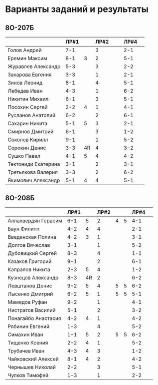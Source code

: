 # Варианты заданий и результаты

## 8О-207Б
|                     | ЛР#1 |   | ЛР#2 |   |   | ЛР#4 |   |
|---------------------|------|---|------|---|---|------|---|
| Голов Андрей        | 7-1  |   |  3   |   |   | 2-1  |   |
| Еремин Максим       | 8-1  | 3 |  2   |   |   | 5-1  |   |
| Журавлев Александр  | 5-3  |   |  3   |   |   | 2-2  |   |
| Захарова Евгения    | 3-3  |   |  1   |   |   | 2-1  |   |
| Зинов  Леонид       | 8-1  |   |  4   |   |   | 5-1  |   |
| Лебедев Иван        | 4-3  |   |  1   |   |   | 6-2  |   |
| Никитин Михаил      | 6-1  |   |  3   |   |   | 5-1  |   |
| Посохин Сергей      | 2-2  | 4 |  1   |   |   | 4-1  |   |
| Русланов Анатолий   | 6-2  |   |  2   |   |   | 6-1  |   |
| Сахарин Никита      | 5-1  | 5 |  3   |   |   | 2-1  |   |
| Смирнов Дмитрий     | 6-1  |   |  3   |   |   | 1-2  |   |
| Соколов Кирилл      | 9-1  |   |  1   |   |   | 5-2  |   |
| Сорокин Денис       | 3-3  | 4R|  4   |   |   | 3-2  |   |
| Сушко Павел         | 4-1  | 5 |  4   |   |   | 4-2  |   |
| Тектониди Екатерина | 3-1  |   |  2   |   |   | 3-1  |   |
| Третьякова Валерия  | 3-3  |   |  2   |   |   | 6-2  |   |
| Якимович Александр  | 5-1  | 4 |  4   |   |   | 5-1  |   |

## 8О-208Б
|                     | ЛР#1 |   | ЛР#2 |   |   | ЛР#4 |   |
|---------------------|------|---|------|---|---|------|---|
| Аллахвердян Герасим | 6-1  | 5 |  2   | 4 | 5 | 4-1  |   |
| Баун Филипп         | 4-2  | 4 |  4   |   |   | 2-1  |   |
| Введенская Полина   | 4-2  | 3 |  1   |   |   | 3-1  |   |
| Долгов Вячеслав     | 3-1  |   |  1   |   |   | 5-2  |   |
| Дубовицкий Сергей   | 8-3  |   |  4   |   |   | 1-1  |   |
| Казаков Григорий    | 9-1  |   |  2   |   |   | 6-1  |   |
| Капралов Никита     | 2-3  | 5 |  4   |   |   | 1-2  |   |
| Кузнецов Александр  | 8-3  |4R |  2   |   |   | 6-2  |   |
| Левштанов Денис     | 9-2  | 5 |  4   | 5 | 5 | 6-2  |   |
| Лысенко Дмитрий     | 6-2  | 5 |  1   | 5 | 5 | 5-1  |   |
| Мамедов Руфан       | 9-2  |   |  1   |   |   | 4-1  |   |
| Нистратов Василий   | 5-1  |   |  2   |   |   | 3-2  |   |
| Понагайбо Анастасия | 4-2  | 4 |  1   |   |   | 4-2  |   |
| Рябинин Евгений     | 1-3  |   |  4   |   |   | 5-2  |   |
| Симахин Иван        | 1-1  | 5 |  2   | 5 | 5 | 6-2  |   |
| Тищенко Ксения      | 2-2  | 4 |  1   |   |   | 5-2  |   |
| Трубачев Иван       | 4-3  | 4 |  3   |   |   | 1-2  |   |
| Чайковский Алексей  | 8-1  | 4 |  2   |   |   | 4-2  |   |
| Чернышев Николай    | 2-2  |   |  3   |   |   | 5-1  |   |
| Чулков Тимофей      | 1-3  |   |  1   |   |   | 2-2  |   |
